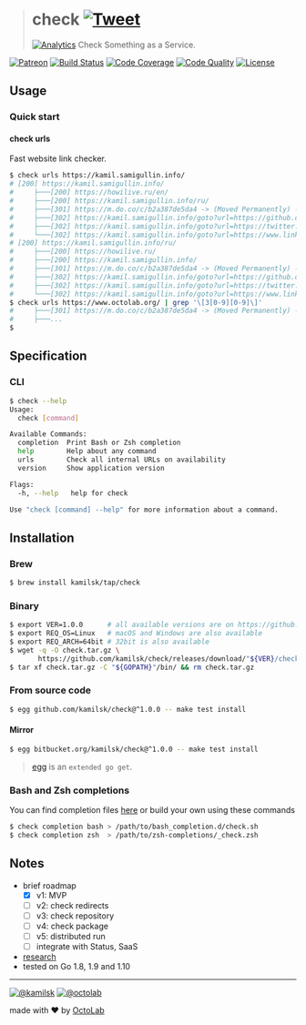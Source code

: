 > # check [![Tweet](https://img.shields.io/twitter/url/http/shields.io.svg?style=social)](https://twitter.com/intent/tweet?text=Check%20Something%20as%20a%20Service&url=https://github.com/kamilsk/check&via=ikamilsk&hashtags=go,tool,website-audit)
> [![Analytics](https://ga-beacon.appspot.com/UA-109817251-19/check/readme?pixel)](https://github.com/kamilsk/check)
> Check Something as a Service.

[![Patreon](https://img.shields.io/badge/patreon-donate-orange.svg)](https://www.patreon.com/octolab)
[![Build Status](https://travis-ci.org/kamilsk/check.svg?branch=master)](https://travis-ci.org/kamilsk/check)
[![Code Coverage](https://scrutinizer-ci.com/g/kamilsk/check/badges/coverage.png?b=master)](https://scrutinizer-ci.com/g/kamilsk/check/?branch=master)
[![Code Quality](https://scrutinizer-ci.com/g/kamilsk/check/badges/quality-score.png?b=master)](https://scrutinizer-ci.com/g/kamilsk/check/?branch=master)
[![License](https://img.shields.io/badge/license-MIT-blue.svg)](LICENSE)

## Usage

### Quick start

#### check urls

Fast website link checker.

```bash
$ check urls https://kamil.samigullin.info/
# [200] https://kamil.samigullin.info/
#     ├───[200] https://howilive.ru/en/
#     ├───[200] https://kamil.samigullin.info/ru/
#     ├───[301] https://m.do.co/c/b2a387de5da4 -> (Moved Permanently) -> https://...
#     ├───[302] https://kamil.samigullin.info/goto?url=https://github.com/kamilsk -> (Found) -> https://...
#     ├───[302] https://kamil.samigullin.info/goto?url=https://twitter.com/ikamilsk -> (Found) -> https://...
#     └───[302] https://kamil.samigullin.info/goto?url=https://www.linkedin.com/in/kamilsk -> (Found) -> https://...
# [200] https://kamil.samigullin.info/ru/
#     ├───[200] https://howilive.ru/
#     ├───[200] https://kamil.samigullin.info/
#     ├───[301] https://m.do.co/c/b2a387de5da4 -> (Moved Permanently) -> https://...
#     ├───[302] https://kamil.samigullin.info/goto?url=https://github.com/kamilsk -> (Found) -> https://...
#     ├───[302] https://kamil.samigullin.info/goto?url=https://twitter.com/ikamilsk -> (Found) -> https://...
#     └───[302] https://kamil.samigullin.info/goto?url=https://www.linkedin.com/in/kamilsk -> (Found) -> https://...
$ check urls https://www.octolab.org/ | grep '\[3[0-9][0-9]\]'
#     ├───[301] https://m.do.co/c/b2a387de5da4 -> (Moved Permanently) -> https://...
#     ├───...
$
```

## Specification

### CLI

```bash
$ check --help
Usage:
  check [command]

Available Commands:
  completion  Print Bash or Zsh completion
  help        Help about any command
  urls        Check all internal URLs on availability
  version     Show application version

Flags:
  -h, --help   help for check

Use "check [command] --help" for more information about a command.
```

## Installation

### Brew

```bash
$ brew install kamilsk/tap/check
```

### Binary

```bash
$ export VER=1.0.0      # all available versions are on https://github.com/kamilsk/check/releases
$ export REQ_OS=Linux   # macOS and Windows are also available
$ export REQ_ARCH=64bit # 32bit is also available
$ wget -q -O check.tar.gz \
       https://github.com/kamilsk/check/releases/download/"${VER}/check_${VER}_${REQ_OS}-${REQ_ARCH}".tar.gz
$ tar xf check.tar.gz -C "${GOPATH}"/bin/ && rm check.tar.gz
```

### From source code

```bash
$ egg github.com/kamilsk/check@^1.0.0 -- make test install
```

#### Mirror

```bash
$ egg bitbucket.org/kamilsk/check@^1.0.0 -- make test install
```

> [egg](https://github.com/kamilsk/egg) is an `extended go get`.

### Bash and Zsh completions

You can find completion files [here](https://github.com/kamilsk/shared/tree/dotfiles/bash_completion.d) or
build your own using these commands

```bash
$ check completion bash > /path/to/bash_completion.d/check.sh
$ check completion zsh  > /path/to/zsh-completions/_check.zsh
```

## Notes

- brief roadmap
  - [x] v1: MVP
  - [ ] v2: check redirects
  - [ ] v3: check repository
  - [ ] v4: check package
  - [ ] v5: distributed run
  - [ ] integrate with Status, SaaS
- [research](../../tree/research)
- tested on Go 1.8, 1.9 and 1.10

---

[![@kamilsk](https://img.shields.io/badge/author-%40kamilsk-blue.svg)](https://twitter.com/ikamilsk)
[![@octolab](https://img.shields.io/badge/sponsor-%40octolab-blue.svg)](https://twitter.com/octolab_inc)

made with ❤️ by [OctoLab](https://www.octolab.org/)
